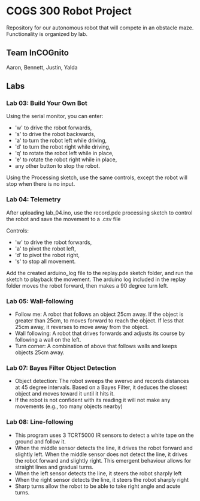 # COGS 300 Robot Project

Repository for our autonomous robot that will compete in an obstacle maze. Functionality is organized by lab.

## Team InCOGnito

Aaron, Bennett, Justin, Yalda

## Labs

### Lab 03: Build Your Own Bot

Using the serial monitor, you can enter:
 - 'w' to drive the robot forwards,
 - 's' to drive the robot backwards,
 - 'a' to turn the robot left while driving,
 - 'd' to turn the robot right while driving,
 - 'q' to rotate the robot left while in place,
 - 'e' to rotate the robot right while in place,
 - any other button to stop the robot.

Using the Processing sketch, use the same controls, except the robot will stop when there is no input.

### Lab 04: Telemetry

After uploading lab_04.ino, use the record.pde processing sketch to control the robot and save the movement to a .csv file

Controls:
 - 'w' to drive the robot forwards,
 - 'a' to pivot the robot left,
 - 'd' to pivot the robot right,
 - 's' to stop all movement.

 Add the created arduino_log file to the replay.pde sketch folder, and run the sketch to playback the movement.
 The arduino log included in the replay folder moves the robot forward, then makes a 90 degree turn left.

 ### Lab 05: Wall-following

  - Follow me: A robot that follows an object 25cm away. If the object is greater than 25cm, to moves forward to reach the object. If less that 25cm away, it reverses to move away from the object.
  - Wall following: A robot that drives forwards and adjusts its course by following a wall on the left.
  - Turn corner: A combination of above that follows walls and keeps objects 25cm away.

### Lab 07: Bayes Filter Object Detection

 - Object detection: The robot sweeps the swervo and records distances at 45 degree intervals. Based on a Bayes Filter, it deduces the closest object and moves toward it until it hits it.
 - If the robot is not confident with its reading it will not make any movements (e.g., too many objects nearby)


### Lab 08: Line-following

 - This program uses 3 TCRT5000 IR sensors to detect a white tape on the ground and follow it.
 - When the middle sensor detects the line, it drives the robot forward and slightly left. When the middle sensor does not detect the line, it drives the robot forward and slightly right. This emergent behaviour allows for straight lines and gradual turns.
 - When the left sensor detects the line, it steers the robot sharply left
 - When the right sensor detects the line, it steers the robot sharply right
 - Sharp turns allow the robot to be able to take right angle and acute turns.